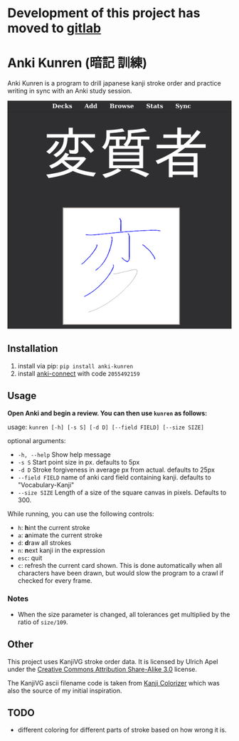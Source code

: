 # Development of this project has moved to [gitlab](https://gitlab.com/esrh/anki-kunren)

# Anki Kunren (暗記 訓練)
Anki Kunren is a program to drill japanese kanji stroke order and practice writing in sync with an Anki study session.

![screenshot](https://github.com/eshrh/anki-kunren/blob/master/2020-06-09-110417_581x590_scrot.png)

## Installation
1. install via pip: `pip install anki-kunren`
2. install [anki-connect](https://ankiweb.net/shared/info/2055492159) with code `2055492159`


## Usage
**Open Anki and begin a review. You can then use `kunren` as follows:**

usage: `kunren [-h] [-s S] [-d D] [--field FIELD] [--size SIZE]`

optional arguments:
+ `-h, --help` Show help message
+ `-s S` Start point size in px. defaults to 5px
+ `-d D` Stroke forgiveness in average px from actual. defaults to 25px
+ `--field FIELD` name of anki card field containing kanji. defaults to "Vocabulary-Kanji"
+ `--size SIZE` Length of a size of the square canvas in pixels. Defaults to 300.

While running, you can use the following controls:
+ `h`: **h**int the current stroke
+ `a`: **a**nimate the current stroke
+ `d`: **d**raw all strokes
+ `n`: **n**ext kanji in the expression
+ `esc`: quit
+ `c`: refresh the current card shown. This is done automatically when all characters have been drawn, but would slow the program to a crawl if checked for every frame.

### Notes
+ When the size parameter is changed, all tolerances get multiplied by the ratio of `size/109`.

## Other
This project uses KanjiVG stroke order data.
It is licensed by Ulrich Apel under the [Creative Commons Attribution Share-Alike 3.0](https://creativecommons.org/licenses/by-sa/3.0/) license.

The KanjiVG ascii filename code is taken from [Kanji Colorizer](https://github.com/cayennes/kanji-colorize) which was also the source of my initial inspiration.

## TODO
+ different coloring for different parts of stroke based on how wrong it is.
